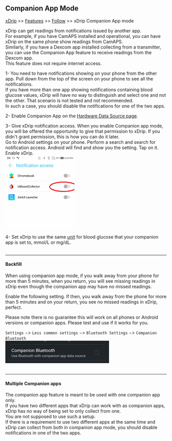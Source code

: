 ## Companion App Mode
[xDrip](../../README.md) >> [Features](../Features_page.md) >> [Follow](../Follow_page.md) >> xDrip Companion App mode  
  
xDrip can get readings from notifications issued by another app.  
For example, if you have CamAPS installed and operational, you can have xDrip on the same phone show readings from CamAPS.  
Similarly, if you have a Dexcom app installed collecting from a transmitter, you can use the Companion App feature to receive readings from the Dexcom app.  
This feature does not require internet access.  
  
1- You need to have notifications showing on your phone from the other app.  Pull down from the top of the screen on your phone to see all the notifications.  
If you have more than one app showing notifications containing blood glucose values, xDrip will have no way to distinguish and select one and not the other.  That scenario is not tested and not recommended.  
In such a case, you should disable the notifications for one of the two apps.  
  
2- Enable Companion App on the [Hardware Data Source page](../HardwareDataSource.md).  
  
3- Give xDrip notification access.  When you enable Companion app mode, you will be offered the opportunity to give that permission to xDrip.  If you didn't grant permission, this is how you can do it later.  
Go to Android settings on your phone.  Perform a search and search for notification access.  Android will find and show you the setting.  Tap on it.  Enable xDrip.  
![](./images/NoteAccess.png)  
  
4- Set xDrip to use the same [unit](../Display/Units_HiLow.md) for blood glucose that your companion app is set to, mmol/L or mg/dL.  
<br/>  
  
---  
  
#### **Backfill**  
When using companion app mode, if you walk away from your phone for more than 5 minutes, when you return, you will see missing readings in xDrip even though the companion app may have no missed readings.  
  
Enable the following setting.  If then, you walk away from the phone for more than 5 minutes and on your return, you see no missed readings in xDrip, perfect.  
  
Please note there is no guarantee this will work on all phones or Android versions or companion apps.  Please test and use if it works for you.  
  
`Settings` &#8722;> `Less common settings` &#8722;> `Bluetooth Settings` &#8722;> `Companion Bluetooth`  
![](./images/CompanionBluetoothSetting.png)  
<br/>  
  
---  

#### **Multiple Companion apps**  
The companion app feature is meant to be used with one companion app only.  
If you have two different apps that xDrip can work with as companion apps, xDrip has no way of being set to only collect from one.  
You are not supposed to use such a setup.  
If there is a requirement to use two different apps at the same time and xDrip can collect from both in companion app mode, you should disable notifications in one of the two apps.  
  
